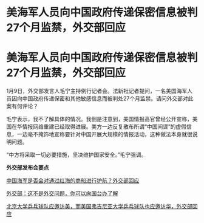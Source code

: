 # 美海军人员向中国政府传递保密信息被判27个月监禁，外交部回应

# 美海军人员向中国政府传递保密信息被判27个月监禁，外交部回应

1月9日，外交部发言人毛宁主持例行记者会。法新社记者提问，一名美国海军人员因向中国政府传递保密和其他敏感信息而被判处27个月监禁。请问外交部对此案有何评论？

毛宁表示，我不了解具体的情况。我倒是注意到，美国情报高官曾经公开宣称，美国在华情报网络重建已经取得进展。美方一边反复散布所谓“中国间谍”的虚假信息，一边毫不掩饰地宣称要针对中国开展大规模的情报活动，这种做法本身就很说明问题。

“中方将采取一切必要措施，坚决维护国家安全。”毛宁强调。

**外交部发布会要点**

[中国海军是否会对通过红海的商船进行护航？外交部回应 ](https://news.qq.com/rain/a/20240109A05CE400)

[外交部：这不是外交问题，你可以向国台办了解 ](https://news.qq.com/rain/a/20240109A05CPE00)

[北京大学乒乓球队应邀访美，而美国弗吉尼亚大学乒乓球队也应邀访华，外交部回应
](https://news.qq.com/rain/a/20240109A05E3F00)

